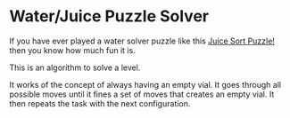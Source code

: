 # Water/Juice Puzzle Solver

If you have ever played a water solver puzzle like this [Juice Sort Puzzle!](https://play.google.com/store/apps/details?id=com.SketchFalcon.Squid.Antistress.Relaxing.Water.Sort.Puzzle.Color.Sorting.Juice&hl=en_US&gl=US) then you know how much fun it is.

This is an algorithm to solve a level.

It works of the concept of always having an empty vial.  It goes through all possible moves until it fines a set of moves that creates an empty vial. It then repeats the task with the next configuration.
